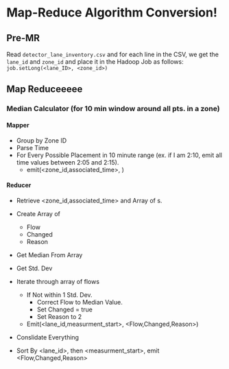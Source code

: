 # Map-Reduce Algorithm Conversion!
## Pre-MR
Read `detector_lane_inventory.csv` and for each line in the CSV, we get the `lane_id` and `zone_id` and place it in the Hadoop Job as follows: `job.setLong(<lane_ID>, <zone_id>)`
## Map Reduceeeee
### Median Calculator (for 10 min window around all pts. in a zone)
#### Mapper
- Group by Zone ID
- Parse Time
- For Every Possible Placement in 10 minute range (ex. if I am 2:10, emit all time values between 2:05 and 2:15).
   - emit(<zone_id,associated_time>, <data>)
#### Reducer
- Retrieve <zone_id,associated_time> and Array of <data>s.
- Create Array of 
   - Flow
   - Changed
   - Reason
- Get Median From Array
- Get Std. Dev
- Iterate through array of flows
   - If Not within 1 Std. Dev.
      - Correct Flow to Median Value.
      - Set Changed = true
      - Set Reason to 2
   - Emit(<lane_id,measurment_start>, <Flow,Changed,Reason>)

- Conslidate Everything
- Sort By <lane_id>, then <measurment_start>, emit <Flow,Changed,Reason>


